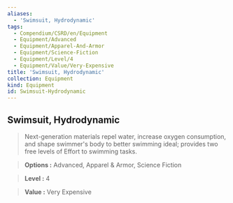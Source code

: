 ```yaml
---
aliases:
  - 'Swimsuit, Hydrodynamic'
tags:
  - Compendium/CSRD/en/Equipment
  - Equipment/Advanced
  - Equipment/Apparel-And-Armor
  - Equipment/Science-Fiction
  - Equipment/Level/4
  - Equipment/Value/Very-Expensive
title: 'Swimsuit, Hydrodynamic'
collection: Equipment
kind: Equipment
id: Swimsuit-Hydrodynamic
---
```

## Swimsuit, Hydrodynamic    
    
>Next-generation materials repel water, increase oxygen consumption, and shape swimmer's body to better swimming ideal; provides two free levels of Effort to swimming tasks.    
> **Options :** Advanced, Apparel & Armor, Science Fiction    
> **Level :** 4    
> **Value :** Very Expensive

